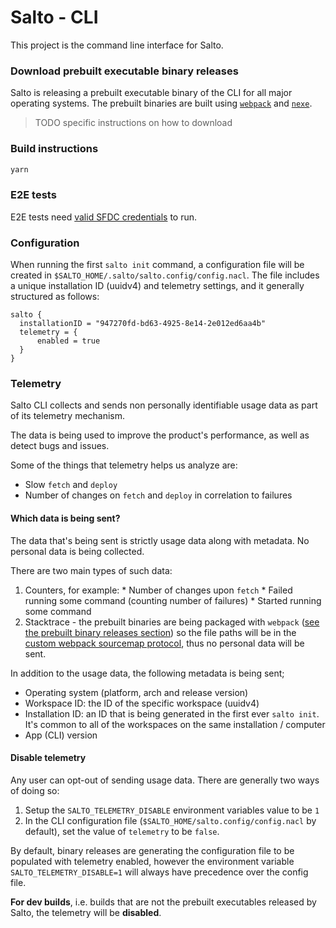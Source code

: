 # Salto - CLI

This project is the command line interface for Salto.

### Download prebuilt executable binary releases

Salto is releasing a prebuilt executable binary of the CLI for all major operating systems.
The prebuilt binaries are built using [`webpack`](https://github.com/webpack/webpack) and [`nexe`](https://github.com/nexe/nexe).

> TODO specific instructions on how to download

### Build instructions

```bash
yarn
```

### E2E tests

E2E tests need [valid SFDC credentials](../salesforce-adapter/README.md#E2E-tests) to run.

### Configuration

When running the first `salto init` command, a configuration file will be created in `$SALTO_HOME/.salto/salto.config/config.nacl`.
The file includes a unique installation ID (uuidv4) and telemetry settings, and it generally structured as follows:

```hcl
salto {
  installationID = "947270fd-bd63-4925-8e14-2e012ed6aa4b"
  telemetry = {
      enabled = true
  }
}
```

### Telemetry

Salto CLI collects and sends non personally identifiable usage data as part of its telemetry mechanism.

The data is being used to improve the product's performance, as well as detect bugs and issues.

Some of the things that telemetry helps us analyze are:

  * Slow `fetch` and `deploy`
  * Number of changes on `fetch` and `deploy` in correlation to failures

#### Which data is being sent?

The data that's being sent is strictly usage data along with metadata.
No personal data is being collected.

There are two main types of such data:

  1. Counters, for example:
    * Number of changes upon `fetch`
    * Failed running some command (counting number of failures)
    * Started running some command
  2. Stacktrace - the prebuilt binaries are being packaged with `webpack` ([see the prebuilt binary releases section](#download-prebuilt-executable-binary-releases)) so the file paths will be in the [custom webpack sourcemap protocol](https://webpack.js.org/configuration/output/#output-devtoolmodulefilenametemplate), thus no personal data will be sent.

In addition to the usage data, the following metadata is being sent;

  * Operating system (platform, arch and release version)
  * Workspace ID: the ID of the specific workspace (uuidv4)
  * Installation ID: an ID that is being generated in the first ever `salto init`. It's common to all of the workspaces on the same installation / computer
  * App (CLI) version

#### Disable telemetry

Any user can opt-out of sending usage data.
There are generally two ways of doing so:

  1. Setup the `SALTO_TELEMETRY_DISABLE` environment variables value to be `1`
  2. In the CLI configuration file (`$SALTO_HOME/salto.config/config.nacl` by default), set the value of `telemetry` to be `false`.

By default, binary releases are generating the configuration file to be populated
with telemetry enabled, however the environment variable `SALTO_TELEMETRY_DISABLE=1` will always
have precedence over the config file.

**For dev builds**, i.e. builds that are not the prebuilt executables released by Salto, the telemetry will be
**disabled**.
